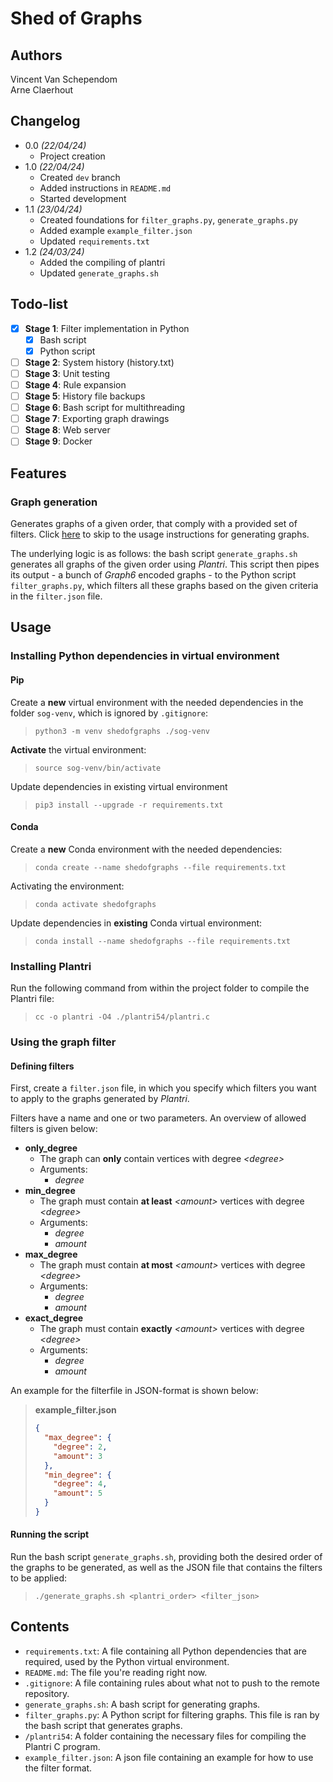# Shed of Graphs

## Authors

Vincent Van Schependom  
Arne Claerhout

## Changelog

- 0.0 _(22/04/24)_
  - Project creation
- 1.0 _(22/04/24)_
  - Created `dev` branch
  - Added instructions in `README.md`
  - Started development
- 1.1 _(23/04/24)_
  - Created foundations for `filter_graphs.py`, `generate_graphs.py`
  - Added example `example_filter.json`
  - Updated `requirements.txt`
- 1.2 _(24/03/24)_
  - Added the compiling of plantri
  - Updated `generate_graphs.sh`

## Todo-list

- [x] **Stage 1**: Filter implementation in Python
  - [x] Bash script
  - [x] Python script
- [ ] **Stage 2**: System history (history.txt)
- [ ] **Stage 3**: Unit testing
- [ ] **Stage 4**: Rule expansion
- [ ] **Stage 5**: History file backups
- [ ] **Stage 6**: Bash script for multithreading
- [ ] **Stage 7**: Exporting graph drawings
- [ ] **Stage 8**: Web server
- [ ] **Stage 9**: Docker

## Features

### Graph generation

Generates graphs of a given order, that comply with a provided set of filters. Click [here](#using-the-graph-filter) to skip to the usage instructions for generating graphs.

The underlying logic is as follows: the bash script `generate_graphs.sh` generates all graphs of the given order using _Plantri_. This script then pipes its output - a bunch of _Graph6_ encoded graphs - to the Python script `filter_graphs.py`, which filters all these graphs based on the given criteria in the `filter.json` file.

## Usage

### Installing Python dependencies in virtual environment

#### Pip

Create a **new** virtual environment with the needed dependencies in the folder `sog-venv`, which is ignored by `.gitignore`:

> `python3 -m venv shedofgraphs ./sog-venv`

**Activate** the virtual environment:

> `source sog-venv/bin/activate`

Update dependencies in existing virtual environment

> `pip3 install --upgrade -r requirements.txt`

#### Conda

Create a **new** Conda environment with the needed dependencies:

> `conda create --name shedofgraphs --file requirements.txt`

Activating the environment:

> `conda activate shedofgraphs`

Update dependencies in **existing** Conda virtual environment:

> `conda install --name shedofgraphs --file requirements.txt`

### Installing Plantri

Run the following command from within the project folder to compile the Plantri file:

> `cc -o plantri -O4 ./plantri54/plantri.c`

### Using the graph filter

#### Defining filters

First, create a `filter.json` file, in which you specify which filters you want to apply to the graphs generated by _Plantri_.

Filters have a name and one or two parameters. An overview of allowed filters is given below:

- **only_degree**
  - The graph can **only** contain vertices with degree _\<degree\>_
  - Arguments:
    - _degree_
- **min_degree**
  - The graph must contain **at least** _\<amount\>_ vertices with degree _\<degree\>_
  - Arguments:
    - _degree_
    - _amount_
- **max_degree**
  - The graph must contain **at most** _\<amount\>_ vertices with degree _\<degree\>_
  - Arguments:
    - _degree_
    - _amount_
- **exact_degree**
  - The graph must contain **exactly** _\<amount\>_ vertices with degree _\<degree\>_
  - Arguments:
    - _degree_
    - _amount_

An example for the filterfile in JSON-format is shown below:

> **example_filter.json**
>
> ```json
> {
>   "max_degree": {
>     "degree": 2,
>     "amount": 3
>   },
>   "min_degree": {
>     "degree": 4,
>     "amount": 5
>   }
> }
> ```

#### Running the script

Run the bash script `generate_graphs.sh`, providing both the desired order of the graphs to be generated, as well as the JSON file that contains the filters to be applied:

> `./generate_graphs.sh <plantri_order> <filter_json>`

## Contents

- `requirements.txt`:
  A file containing all Python dependencies that are required, used by the Python virtual environment.
- `README.md`:
  The file you're reading right now.
- `.gitignore`:
  A file containing rules about what not to push to the remote repository.
- `generate_graphs.sh`:
  A bash script for generating graphs.
- `filter_graphs.py`:
  A Python script for filtering graphs. This file is ran by the bash script that generates graphs.
- `/plantri54`:
  A folder containing the necessary files for compiling the Plantri C program.
- `example_filter.json`:
  A json file containing an example for how to use the filter format.
